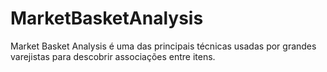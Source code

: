 # MarketBasketAnalysis
Market Basket Analysis é uma das principais técnicas usadas por grandes varejistas para descobrir associações entre itens.
